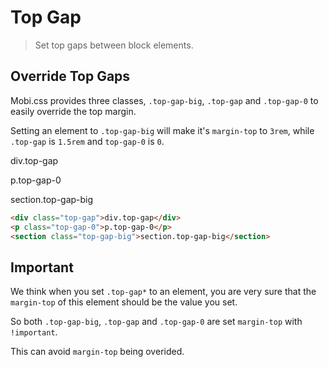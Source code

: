 # Top Gap

> Set top gaps between block elements.

## Override Top Gaps

Mobi.css provides three classes, `.top-gap-big`, `.top-gap` and `.top-gap-0` to easily override the top margin.

Setting an element to `.top-gap-big` will make it's `margin-top` to `3rem`, while `.top-gap` is `1.5rem` and `top-gap-0` is `0`.

<div class="site-box top-gap">div.top-gap</div>
<p class="site-box top-gap-0">p.top-gap-0</p>
<section class="site-box top-gap-big">section.top-gap-big</section>

```html
<div class="top-gap">div.top-gap</div>
<p class="top-gap-0">p.top-gap-0</p>
<section class="top-gap-big">section.top-gap-big</section>
```

## Important

We think when you set `.top-gap*` to an element, you are very sure that the `margin-top` of this element should be the value you set.

So both `.top-gap-big`, `.top-gap` and `.top-gap-0` are set `margin-top` with `!important`.

This can avoid `margin-top` being overided.

